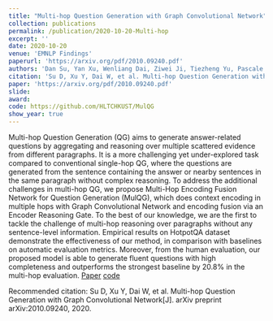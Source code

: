 ```yaml
---
title: "Multi-hop Question Generation with Graph Convolutional Network"
collection: publications
permalink: /publication/2020-10-20-Multi-hop
excerpt: ''
date: 2020-10-20
venue: 'EMNLP Findings'
paperurl: 'https://arxiv.org/pdf/2010.09240.pdf'
authors: 'Dan Su, Yan Xu, Wenliang Dai, Ziwei Ji, Tiezheng Yu, Pascale Fung'
citation: 'Su D, Xu Y, Dai W, et al. Multi-hop Question Generation with Graph Convolutional Network[J]. arXiv preprint arXiv:2010.09240, 2020.'
paper: 'https://arxiv.org/pdf/2010.09240.pdf'
slide:
award:
code: https://github.com/HLTCHKUST/MulQG
show_year: true
---
```

Multi-hop Question Generation (QG) aims to generate answer-related questions by aggregating and reasoning over multiple scattered evidence from different paragraphs. It is a more challenging yet under-explored task compared to conventional single-hop QG, where the questions are generated from the sentence containing the answer or nearby sentences in the same paragraph without complex reasoning. To address the additional challenges in multi-hop QG, we propose Multi-Hop Encoding Fusion Network for Question Generation (MulQG), which does context encoding in multiple hops with Graph Convolutional Network and encoding fusion via an Encoder Reasoning Gate. To the best of our knowledge, we are the first to tackle the challenge of multi-hop reasoning over paragraphs without any sentence-level information. Empirical results on HotpotQA dataset demonstrate the effectiveness of our method, in comparison with baselines on automatic evaluation metrics. Moreover, from the human evaluation, our proposed model is able to generate fluent questions with high completeness and outperforms the strongest baseline by 20.8% in the multi-hop evaluation.
[Paper](https://arxiv.org/pdf/2010.09240.pdf)
[code](https://github.com/HLTCHKUST/MulQG)

Recommended citation: Su D, Xu Y, Dai W, et al. Multi-hop Question Generation with Graph Convolutional Network[J]. arXiv preprint arXiv:2010.09240, 2020.
